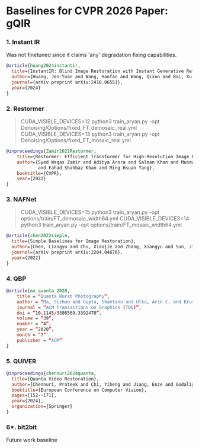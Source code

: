 # Baselines for CVPR 2026 Paper: gQIR

### 1. Instant IR

Was not finetuned since it claims 'any' degradation fixing capabilities.

```bibtex
@article{huang2024instantir,
  title={InstantIR: Blind Image Restoration with Instant Generative Reference},
  author={Huang, Jen-Yuan and Wang, Haofan and Wang, Qixun and Bai, Xu and Ai, Hao and Xing, Peng and Huang, Jen-Tse},
  journal={arXiv preprint arXiv:2410.06551},
  year={2024}
}
```

### 2. Restormer

> CUDA_VISIBLE_DEVICES=12 python3 train_aryan.py -opt Denoising/Options/fixed_FT_demosaic_real.yml
> CUDA_VISIBLE_DEVICES=13 python3 train_aryan.py -opt Denoising/Options/fixed_FT_mosaic_real.yml

```bibtex
@inproceedings{Zamir2021Restormer,
    title={Restormer: Efficient Transformer for High-Resolution Image Restoration}, 
    author={Syed Waqas Zamir and Aditya Arora and Salman Khan and Munawar Hayat 
            and Fahad Shahbaz Khan and Ming-Hsuan Yang},
    booktitle={CVPR},
    year={2022}
}
```

### 3. NAFNet

> CUDA_VISIBLE_DEVICES=15 python3 train_aryan.py -opt options/train/FT_demosaic_width64.yml
> CUDA_VISIBLE_DEVICES=14 python3 train_aryan.py -opt options/train/FT_mosaic_width64.yml

```bibtex
@article{chen2022simple,
  title={Simple Baselines for Image Restoration},
  author={Chen, Liangyu and Chu, Xiaojie and Zhang, Xiangyu and Sun, Jian},
  journal={arXiv preprint arXiv:2204.04676},
  year={2022}
}
```
### 4. QBP 

```bibtex
@article{ma_quanta_2020,
    title = “Quanta Burst Photography”,
    author = “Ma, Sizhuo and Gupta, Shantanu and Ulku, Arin C. and Brushini, Claudio and Charbon, Edoardo and Gupta, Mohit”,
    journal = “ACM Transactions on Graphics (TOG)”,
    doi = “10.1145/3386569.3392470”,
    volume = “39”,
    number = “4”,
    year = “2020”,
    month = “7”
    publisher = “ACM”
}
```

### 5. QUIVER

```bibtex
@inproceedings{chennuri2024quanta,
  title={Quanta Video Restoration},
  author={Chennuri, Prateek and Chi, Yiheng and Jiang, Enze and Godaliyadda, GM Dilshan and Gnanasambandam, Abhiram and Sheikh, Hamid R and Gyongy, Istvan and Chan, Stanley H},
  booktitle={European Conference on Computer Vision},
  pages={152--171},
  year={2024},
  organization={Springer}
}
```

### 6*. bit2bit

Future work baseline


